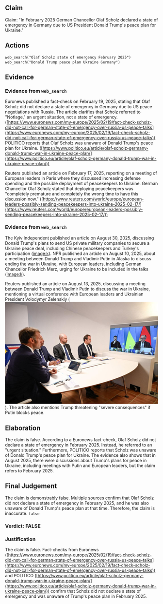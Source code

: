 ## Claim
Claim: "In February 2025 German Chancellor Olaf Scholz declared a state of emergency in Germany due to US President Donald Trump's peace plan for Ukraine."

## Actions
```
web_search("Olaf Scholz state of emergency February 2025")
web_search("Donald Trump peace plan Ukraine Germany")
```

## Evidence
### Evidence from `web_search`
Euronews published a fact-check on February 19, 2025, stating that Olaf Scholz did not declare a state of emergency in Germany due to US peace negotiations with Russia. The article clarifies that Scholz referred to "Notlage," an urgent situation, not a state of emergency. ([https://www.euronews.com/my-europe/2025/02/19/fact-check-scholz-did-not-call-for-german-state-of-emergency-over-russia-us-peace-talks](https://www.euronews.com/my-europe/2025/02/19/fact-check-scholz-did-not-call-for-german-state-of-emergency-over-russia-us-peace-talks)) POLITICO reports that Olaf Scholz was unaware of Donald Trump's peace plan for Ukraine. ([https://www.politico.eu/article/olaf-scholz-germany-donald-trump-war-in-ukraine-peace-plan/](https://www.politico.eu/article/olaf-scholz-germany-donald-trump-war-in-ukraine-peace-plan/))

Reuters published an article on February 17, 2025, reporting on a meeting of European leaders in Paris where they discussed increasing defense spending and the possible deployment of peacekeepers to Ukraine. German Chancellor Olaf Scholz stated that deploying peacekeepers was "completely premature and completely the wrong time to have this discussion now." ([https://www.reuters.com/world/europe/european-leaders-possibly-sending-peacekeepers-into-ukraine-2025-02-17/](https://www.reuters.com/world/europe/european-leaders-possibly-sending-peacekeepers-into-ukraine-2025-02-17/))


### Evidence from `web_search`
The Kyiv Independent published an article on August 30, 2025, discussing Donald Trump's plans to send US private military companies to secure a Ukraine peace deal, including Chinese peacekeepers and Turkey's participation (<image:k>). NPR published an article on August 10, 2025, about a meeting between Donald Trump and Vladimir Putin in Alaska to discuss ending the war in Ukraine, with European leaders, including German Chancellor Friedrich Merz, urging for Ukraine to be included in the talks (<image:k>).

Reuters published an article on August 13, 2025, discussing a meeting between Donald Trump and Vladimir Putin to discuss the war in Ukraine, mentioning a virtual conference with European leaders and Ukrainian President Volodymyr Zelenskiy (![image 10030](media/2025-08-30_22-51-1756594310-390992.jpg)). The article also mentions Trump threatening "severe consequences" if Putin blocks peace.


## Elaboration
The claim is false. According to a Euronews fact-check, Olaf Scholz did not declare a state of emergency in February 2025. Instead, he referred to an "urgent situation." Furthermore, POLITICO reports that Scholz was unaware of Donald Trump's peace plan for Ukraine. The evidence also shows that in August 2025, there were discussions about Trump's plans for peace in Ukraine, including meetings with Putin and European leaders, but the claim refers to February 2025.


## Final Judgement
The claim is demonstrably false. Multiple sources confirm that Olaf Scholz did not declare a state of emergency in February 2025, and he was also unaware of Donald Trump's peace plan at that time. Therefore, the claim is inaccurate. `false`

### Verdict: FALSE

### Justification
The claim is false. Fact-checks from Euronews ([https://www.euronews.com/my-europe/2025/02/19/fact-check-scholz-did-not-call-for-german-state-of-emergency-over-russia-us-peace-talks](https://www.euronews.com/my-europe/2025/02/19/fact-check-scholz-did-not-call-for-german-state-of-emergency-over-russia-us-peace-talks)) and POLITICO ([https://www.politico.eu/article/olaf-scholz-germany-donald-trump-war-in-ukraine-peace-plan/](https://www.politico.eu/article/olaf-scholz-germany-donald-trump-war-in-ukraine-peace-plan/)) confirm that Scholz did not declare a state of emergency and was unaware of Trump's peace plan in February 2025.
